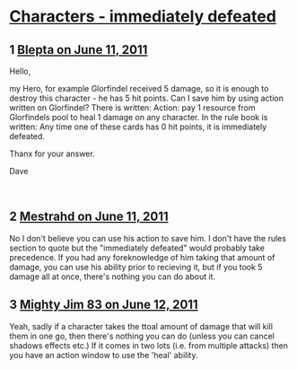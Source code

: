 # [Characters - immediately defeated](https://community.fantasyflightgames.com/topic/48246-characters-immediately-defeated/)

## 1 [Blepta on June 11, 2011](https://community.fantasyflightgames.com/topic/48246-characters-immediately-defeated/?do=findComment&comment=483880)

Hello,

my Hero, for example Glorfindel received 5 damage, so it is enough to destroy this character - he has 5 hit points. Can I save him by using action written on Glorfindel? There is written: Action: pay 1 resource from Glorfindels pool to heal 1 damage on any character. In the rule book is written: Any time one of these cards has 0 hit points, it is immediately defeated.

Thanx for your answer.

Dave

 

## 2 [Mestrahd on June 11, 2011](https://community.fantasyflightgames.com/topic/48246-characters-immediately-defeated/?do=findComment&comment=483889)

No I don't believe you can use his action to save him. I don't have the rules section to quote but the "immediately defeated" would probably take precedence. If you had any foreknowledge of him taking that amount of damage, you can use his ability prior to recieving it, but if you took 5 damage all at once, there's nothing you can do about it.

## 3 [Mighty Jim 83 on June 12, 2011](https://community.fantasyflightgames.com/topic/48246-characters-immediately-defeated/?do=findComment&comment=484177)

Yeah, sadly if a character takes the ttoal amount of damage that will kill them in one go, then there's nothing you can do (unless you can cancel shadows effects etc.) If it comes in two lots (i.e. from multiple attacks) then you have an action window to use the 'heal' ability.

